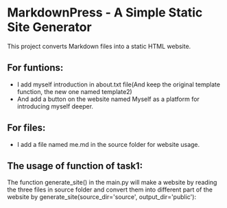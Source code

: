 # MarkdownPress - A Simple Static Site Generator
This project converts Markdown files into a static HTML website.

## For funtions:
- I add myself introduction in about.txt file(And keep the original template function, the new one named template2)
- And add a button on the website named Myself as a platform for introducing myself deeper.
## For files:
- I add a file named me.md in the source folder for website usage.

## The usage of function of task1:
The function generate_site() in the main.py will make a website by reading the three files in source folder and convert them into different part of the website by  generate_site(source_dir='source', output_dir='public'):
